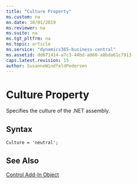 ```yaml
---
title: "Culture Property"
ms.custom: na
ms.date: 10/01/2019
ms.reviewer: na
ms.suite: na
ms.tgt_pltfrm: na
ms.topic: article
ms.service: "dynamics365-business-central"
ms.assetid: dd671414-a7c3-44bd-a860-a8bda61c7913
caps.latest.revision: 15
author: SusanneWindfeldPedersen
---
```


 

# Culture Property

Specifies the culture of the .NET assembly.

## Syntax
```
Culture = 'neutral';
```

## See Also  
[Control Add-In Object](../devenv-control-addin-object.md)   
 